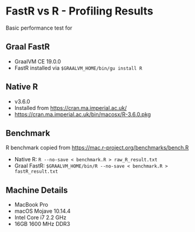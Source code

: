 # FastR vs R - Profiling Results

Basic performance test for 

## Graal FastR
* GraalVM CE 19.0.0 
* FastR installed via `$GRAALVM_HOME/bin/gu install R`

## Native R
* v3.6.0
* Installed from https://cran.ma.imperial.ac.uk/
* https://cran.ma.imperial.ac.uk/bin/macosx/R-3.6.0.pkg

## Benchmark
R benchmark copied from https://mac.r-project.org/benchmarks/bench.R

* Native R: `R --no-save < benchmark.R > raw_R_result.txt`
* Graal FastR: `$GRAALVM_HOME/bin/R --no-save < benchmark.R > fastR_result.txt` 

## Machine Details

* MacBook Pro
* macOS Mojave 10.14.4
* Intel Core i7 2.2 GHz
* 16GB 1600 MHz DDR3